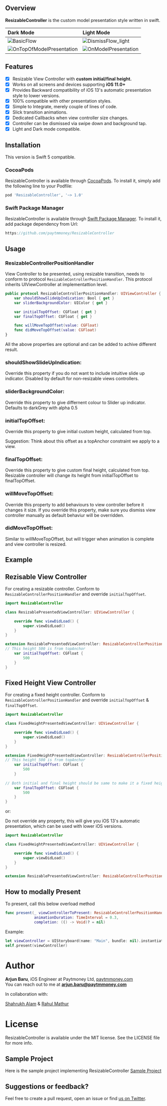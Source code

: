 
## Overview

**ResizableController** is the custom model presentation style written in swift.


| Dark Mode | Light Mode |
|:----------|:-----|
|![BasicFlow](https://user-images.githubusercontent.com/74349937/99520326-fa993d00-29b8-11eb-85cb-b91abbbb81a7.gif)|![DismissFlow_light](https://user-images.githubusercontent.com/74349937/99521441-6def7e80-29ba-11eb-8caf-cd15ffced50e.gif)|
|![OnTopOfModelPresentation](https://user-images.githubusercontent.com/74349937/99520487-2c120880-29b9-11eb-9208-540650c6ae1e.gif)|![OnModelPresentation](https://user-images.githubusercontent.com/74349937/99521540-8a8bb680-29ba-11eb-8c77-cae890a65f21.gif)|


## Features

- [X] Resizable View Controller with **custom initial/final height.**
- [X] Works on all screens and devices supporting **iOS 11.0+**
- [X] Provides Backward compatibility of iOS 13's automatic presentation style to lower versions.
- [X] 100% compatible with other presentation styles.
- [X] Simple to Integrate, merely couple of lines of code.
- [X] Slick transition animations.
- [X] Dedicated Callbacks when view controller size changes.
- [X] Controller can be dismissed via swipe down and background tap.
- [X] Light and Dark mode compatible.

## Installation
This version is Swift 5 compatible.

### CocoaPods

ResizableController is available through [CocoaPods](http://cocoapods.org). To install
it, simply add the following line to your Podfile:

```ruby
pod 'ResizableController', '~> 1.0'
```

### Swift Package Manager

ResizableController is available through [Swift Package Manager](https://swift.org/package-manager/). To install
it, add package dependency from Url:

```swift
https://github.com/paytmmoney/ResizableController
```

## Usage
### ResizableControllerPositionHandler
View Controller to be presented, using resizable transition,  needs to conform to protocol  `ResizableControllerPositionHandler`. This protocol inherits UIViewController at implementattion level.

```swift
public protocol ResizableControllerPositionHandler: UIViewController {
    var shouldShowSlideUpIndication: Bool { get }
    var sliderBackgroundColor: UIColor { get }

    var initialTopOffset: CGFloat { get }
    var finalTopOffset: CGFloat { get }

    func willMoveTopOffset(value: CGFloat)
    func didMoveTopOffset(value: CGFloat)
}
```
All the above properties are optional and can be added to achive different result.

### shouldShowSlideUpIndication:

Override this property if you do not want to include intuitive slide up indicator. Disabled by default for non-resizable views controllers.

### sliderBackgroundColor:

Override this property to give differnent colour to Slider up indicator. Defaults to darkGrey with alpha 0.5

### initialTopOffset:

Override this property to give initial custom height, calculated from top.

Suggestion: Think about this offset as a topAnchor constraint we apply to a view.

### finalTopOffset:

Override this property to give custom final height, calculated from top. Resizable controller will change its height from initialTopOffset to finalTopOffset.

### willMoveTopOffset:

Override this property to add behaviours to view controller before it changes it size.
If you override this property, make sure you dismiss view controller manually as default behaviur will be overridden.

### didMoveTopOffset:
Similar to willMoveTopOffset, but will trigger when animation is complete and view controller is resized.


## Example

## Rezisable View Controller

For creating a resizable controller.  Conform to `ResizableControllerPositionHandler` and override `initialTopOffset`. 

```swift
import ResizableController

class ResizablePresentedViewController: UIViewController {

    override func viewDidLoad() {
        super.viewDidLoad()
    }
}

extension ResizablePresentedViewController: ResizableControllerPositionHandler {
// This height 500 is from topAnchor
    var initialTopOffset: CGFloat {
        500
    }
}
```

## Fixed Height View Controller

For creating a fixed height controller.  Conform to `ResizableControllerPositionHandler` and override `initialTopOffset` &  `finalTopOffset`. 

```swift
import ResizableController

class FixedHeightPresentedViewController: UIViewController {

    override func viewDidLoad() {
        super.viewDidLoad()
    }
}

extension FixedHeightPresentedViewController: ResizableControllerPositionHandler {
// This height 500 is from topAnchor
    var initialTopOffset: CGFloat {
        500
    }
    
// Both initial and final height should be same to make it a fixed height controller
    var finalTopOffset: CGFloat {
        500
    }
}
```

or:

Do not override any property, this will give you iOS 13's automatic presentation, which can be used with lower iOS versions.

```swift
import ResizableController

class FixedHeightPresentedViewController: UIViewController {

    override func viewDidLoad() {
        super.viewDidLoad()
    }
}

extension ResizablePresentedViewController: ResizableControllerPositionHandler {}
```

## How to modally Present

To present, call this below overload method

```swift
func present(_ viewControllerToPresent: ResizableControllerPositionHandler,
             animationDuration: TimeInterval = 0.3,
             completion: (() -> Void)? = nil)
```
Example:

```swift
let viewController = UIStoryboard(name: "Main", bundle: nil).instantiateViewController(identifier: "ResizablePresentedViewController") as ResizablePresentedViewController
self.present(viewController)
```

# Author


**Arjun Baru**, iOS Engineer at Paytmoney Ltd, [paytmmoney.com](https://www.paytmmoney.com/)<br>
You can reach out to me at **arjun.baru@paytmmoney.com**

In collaboration with:

[Shahrukh Alam](https://github.com/shahrukh-alam) & [Rahul Mathur](https://github.com/PaytmMoneyOpenSource)


# License

ResizableController is available under the MIT license. See the LICENSE file for more info.

## Sample Project

Here is the sample project implementing ResizableController [Sample Project](https://github.com/paytmmoney/ResizableController/tree/main)


## Suggestions or feedback?

Feel free to create a pull request, open an issue or find [us on Twitter](https://twitter.com/PaytmMoney).

